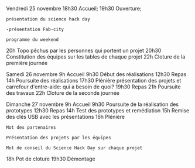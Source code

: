 Vendredi 25 novembre
18h30 Accueil;
19h30 Ouverture;

    présentation du science hack day

    -présentation Fab-city

    programme du weekend

20h Topo pêchus par les personnes qui portent un projet
20h30 Constitution des équipes sur les tables de chaque projet
22h Cloture de la première journée

Samedi 26 novembre
9h Accueil
9h30 Début des réalisations
12h30 Repas
14h Poursuite des réalisations
17h30 Plénière présentation des projets et carrefour d'entre-aide: qui a besoin de quoi?
19h30 Repas
21h Poursuite des travaux
22h Cloture de la seconde journée

Dimanche 27 novembre
9h Accueil
9h30 Poursuite de la réalisation des prototypes
12h30 Repas
14h Test des prototypes et remédiation
15h Remise des clés USB avec les présentations
16h Plénière

    Mot des partenaires

    Présentation des projets par les équipes

    Mot de conseil du Science Hack Day sur chaque projet

18h Pot de cloture
19h30 Démontage 
